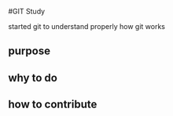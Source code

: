 #GIT Study

started git to understand properly how git works

## purpose

## why to do

## how to contribute